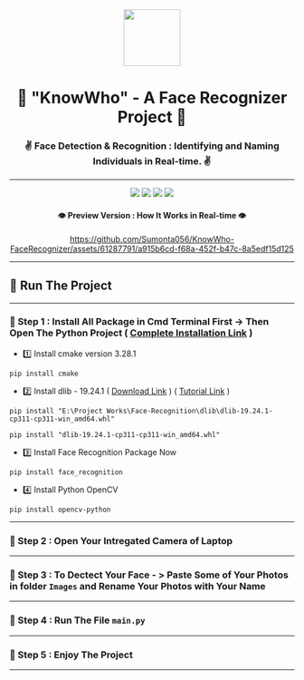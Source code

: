 <div align = "center">
  
<img width=100 src="./Assets/node.png">

# 🫠 "KnowWho" - A Face Recognizer Project  🫠

###  ✌️ Face Detection & Recognition : Identifying and Naming Individuals in Real-time. ✌️

<hr>

![](https://img.shields.io/badge/Python-14354C?style=for-the-badge&logo=python&logoColor=white)
![](https://img.shields.io/badge/testing%20library-323330?style=for-the-badge&logo=testing-library&logoColor=red)
![](https://img.shields.io/badge/PyCharm-000000.svg?&style=for-the-badge&logo=PyCharm&logoColor=white)
![](https://img.shields.io/badge/windows%20terminal-4D4D4D?style=for-the-badge&logo=windows%20terminal&logoColor=white)

#### 👁️ Preview Version : How It Works in Real-time 👁️


https://github.com/Sumonta056/KnowWho-FaceRecognizer/assets/61287791/a915b6cd-f68a-452f-b47c-8a5edf15d125

<hr>

</div>


## 🏃 Run The Project

<hr>


### 🥷 Step 1 : Install All Package in Cmd Terminal First -> Then Open The Python Project  ( [Complete Installation Link](https://youtu.be/pO150OCX-ac?si=9hCz72W0IY2KdasD) )

- 1️⃣  Install cmake version 3.28.1
```
pip install cmake
```

- 2️⃣ Install dlib - 19.24.1 ( [Download Link](https://drive.google.com/drive/folders/15msD5VYGZOp7xDbzlqunIY8ZpmxH7ZTp) ) ( [Tutorial Link](https://www.youtube.com/watch?v=cV4-uMobeM4) )

```
pip install "E:\Project Works\Face-Recognition\dlib\dlib-19.24.1-cp311-cp311-win_amd64.whl"
```

```
pip install "dlib-19.24.1-cp311-cp311-win_amd64.whl"
```

- 3️⃣ Install Face Recognition Package Now

```
pip install face_recognition
```

- 4️⃣ Install Python OpenCV

```
pip install opencv-python
```
<hr>

### 🙏 Step 2 :  Open Your Intregated Camera of Laptop

<hr>

### 🎦 Step 3 :  To Dectect Your Face - > Paste Some of Your Photos in folder `Images` and Rename Your Photos with Your Name

<hr>

### 🌲 Step 4 :  Run The File `main.py` 

<hr>

### 🌟 Step 5 :  Enjoy The Project

<hr>


